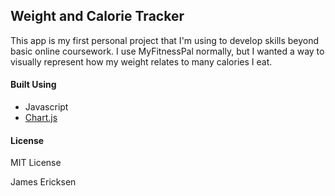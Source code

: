 ## Weight and Calorie Tracker

This app is my first personal project that I'm using to develop skills beyond basic online coursework. I use MyFitnessPal normally, but I wanted a way to visually represent how my weight relates to many calories I eat.

#### Built Using

- Javascript
- [Chart.js](https://www.chartjs.org/)

#### License

MIT License

James Ericksen
